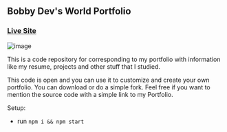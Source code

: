 ## Bobby Dev's World Portfolio

### [Live Site](https://bobbydevsworld.com)

![image](https://user-images.githubusercontent.com/2580315/151451688-cff9dbd7-fb79-4a76-a495-ff15f35fe58c.png)

This is a code repository for corresponding to my portfolio with information like my resume, projects and other stuff that I studied.

This code is open and you can use it to customize and create your own portfolio. You can download or do a simple fork. Feel free if you want to mention the source code with a simple link to my Portfolio.

Setup:
- run ```npm i && npm start```
